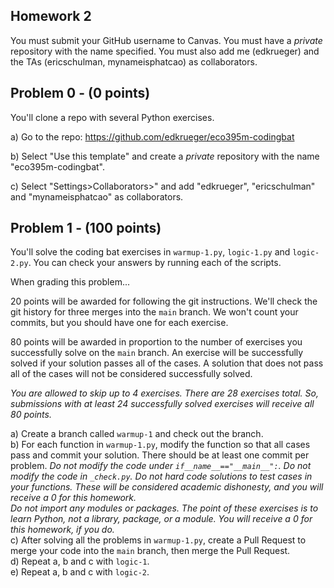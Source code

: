 ## Homework 2
You must submit your GitHub username to Canvas. You must have a _private_ repository with the name specified. You must also add me (edkrueger) and the TAs (ericschulman, mynameisphatcao) as collaborators.  

## Problem 0 - (0 points)
You'll clone a repo with several Python exercises.

a) Go to the repo: https://github.com/edkrueger/eco395m-codingbat   

b) Select "Use this template" and create a _private_ repository with the name "eco395m-codingbat".  

c) Select "Settings>Collaborators>" and add "edkrueger", "ericschulman" and "mynameisphatcao" as collaborators.    

## Problem 1 - (100 points)
You'll solve the coding bat exercises in `warmup-1.py`, `logic-1.py` and `logic-2.py`. You can check your answers by running each of the scripts.  

When grading this problem...  

20 points will be awarded for following the git instructions. We'll check the git history for three merges into the `main` branch. We won't count your commits, but you should have one for each exercise.  

80 points will be awarded in proportion to the number of exercises you successfully solve on the `main` branch. An exercise will be successfully solved if your solution passes all of the cases. A solution that does not pass all of the cases will not be considered successfully solved.  

_You are allowed to skip up to 4 exercises. There are 28 exercises total. So, submissions with at least 24 successfully solved exercises will receive all 80 points._  

a) Create a branch called `warmup-1` and check out the branch.  
b) For each function in `warmup-1.py`, modify the function so that all cases pass and commit your solution. There should be at least one commit per problem. _Do not modify the code under `if__name__=="__main__":`. Do not modify the code in `_check.py`. Do not hard code solutions to test cases in your functions. These will be considered academic dishonesty, and you will receive a 0 for this homework._  
_Do not import any modules or packages. The point of these exercises is to learn Python, not a library, package, or a module. You will receive a 0 for this homework, if you do._  
c) After solving all the problems in `warmup-1.py`, create a Pull Request to merge your code into the `main` branch, then merge the Pull Request.  
d) Repeat a, b and c with `logic-1`.    
e) Repeat a, b and c with `logic-2`.    
